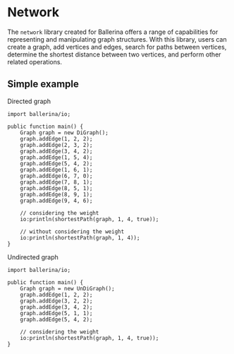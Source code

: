 # Network

The `network` library created for Ballerina offers a range of capabilities for representing and manipulating graph structures. With this library, users can create a graph, add vertices and edges, search for paths between vertices, determine the shortest distance between two vertices, and perform other related operations.

## Simple example

Directed graph

```
import ballerina/io;

public function main() {
    Graph graph = new DiGraph();
    graph.addEdge(1, 2, 2);
    graph.addEdge(2, 3, 2);
    graph.addEdge(3, 4, 2);
    graph.addEdge(1, 5, 4);
    graph.addEdge(5, 4, 2);
    graph.addEdge(1, 6, 1);
    graph.addEdge(6, 7, 0);
    graph.addEdge(7, 8, 1);
    graph.addEdge(8, 5, 1);
    graph.addEdge(8, 9, 1);
    graph.addEdge(9, 4, 6);

    // considering the weight
    io:println(shortestPath(graph, 1, 4, true));

    // without considering the weight
    io:println(shortestPath(graph, 1, 4));
}
```

Undirected graph

```
import ballerina/io;

public function main() {
    Graph graph = new UnDiGraph();
    graph.addEdge(1, 2, 2);
    graph.addEdge(3, 2, 2);
    graph.addEdge(3, 4, 2);
    graph.addEdge(5, 1, 1);
    graph.addEdge(5, 4, 2);

    // considering the weight
    io:println(shortestPath(graph, 1, 4, true));
}
```
